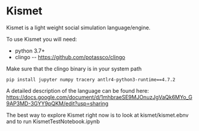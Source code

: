 # Kismet

Kismet is a light weight social simulation language/engine.

To use Kismet you will need:

* python 3.7+
* clingo -- https://github.com/potassco/clingo

Make sure that the clingo binary is in your system path

`pip install jupyter numpy tracery antlr4-python3-runtime==4.7.2`

A detailed description of the language can be found here:  https://docs.google.com/document/d/1mhbraeSE9MJOnuzJgVaQk6MYo_G9AP3MD-3GYY9pQKM/edit?usp=sharing

The best way to explore Kismet right now is to look at kismet/kismet.ebnv and to run KismetTestNotebook.ipynb
  

